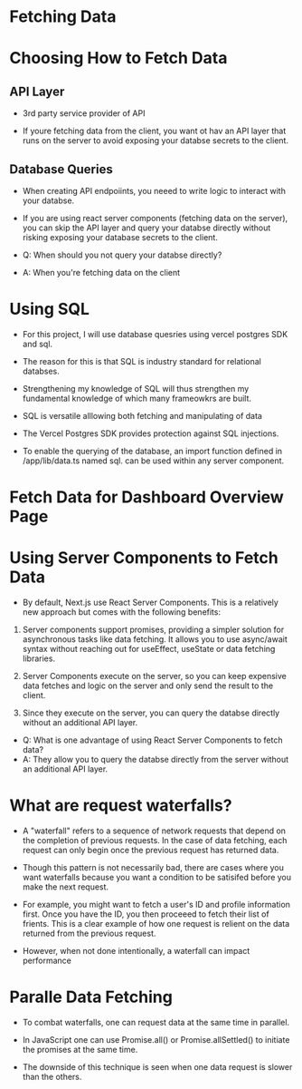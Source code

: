 # Fetching Data

# Choosing How to Fetch Data

## API Layer

- 3rd party service provider of API

- If youre fetching data from the client, you want ot hav an API layer that runs on the server to avoid exposing your databse secrets to the client.

## Database Queries

- When creating API endpoiints, you neeed to write logic to interact with your databse.

- If you are using react server components (fetching data on the server), you can skip the API layer and query your databse directly without risking exposing your database secrets to the client. 

- Q: When should you not query your databse directly?
- A: When you're fetching data on the client

# Using SQL

- For this project, I will use database quesries using vercel postgres SDK and sql.

- The reason for this is that SQL is industry standard for relational databses.

- Strengthening my knowledge of SQL will thus strengthen my fundamental knowledge of which many frameowkrs are built.

- SQL is versatile alllowing both fetching and manipulating of data

- The Vercel Postgres SDK provides protection against SQL injections.

- To enable the querying of the database, an import function defined in /app/lib/data.ts named sql. can be used within any server component. 

# Fetch Data for Dashboard Overview Page

# Using Server Components to Fetch Data

- By default, Next.js use React Server Components. This is a relatively new approach but comes with the following benefits:

1. Server components support promises, providing a simpler solution for asynchronous tasks like data fetching. It allows you to use async/await syntax without reaching out for useEffect, useState or data fetching libraries.

2. Server Components execute on the server, so you can keep expensive data fetches and logic on the server and only send the result to the client.

3. Since they execute on the server, you can query the databse directly without an additional API layer.

- Q: What is one advantage of using React Server Components to fetch data?
- A: They allow you to query the databse directly from the server without an additional API layer.

# What are request waterfalls?

- A "waterfall" refers to a sequence of network requests that depend on the completion of previous requests. In the case of data fetching, each request can only begin once the previous request has returned data.

- Though this pattern is not necessarily bad, there are cases where you want waterfalls because you want a condition to be satisifed before you make the next request.

- For example, you might want to fetch a user's ID and profile information first. Once you have the ID, you then proceeed to fetch their list of frients. This is a clear example of how one request is relient on the data returned from the previous request.

- However, when not done intentionally, a waterfall can impact performance

# Paralle Data Fetching

- To combat waterfalls, one can request data at the same time in parallel.

- In JavaScript one can use Promise.all() or Promise.allSettled() to initiate the promises at the same time.

- The downside of this technique is seen when one data request is slower than the others.

